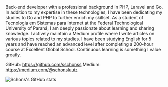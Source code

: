 Back-end developer with a professional background in PHP, Laravel and Go. In addition to my expertise in these technologies, I have been dedicating my studies to Go and PHP to further enrich my skillset. As a student of Tecnologia em Sistemas para Internet at the Federal Technological University of Paraná, I am deeply passionate about learning and sharing knowledge. I actively maintain a Medium profile where I write articles on various topics related to my studies. I have been studying English for 5 years and have reached an advanced level after completing a 200-hour course at Excellent Global School. Continuous learning is something I value greatly.

GitHub: https://github.com/sschonss
Medium: https://medium.com/@schonsluuiz

![Schons's GitHub stats](https://github-readme-stats.vercel.app/api?username=sschonss&count_private=true&show_icons=true&theme=transparent)
